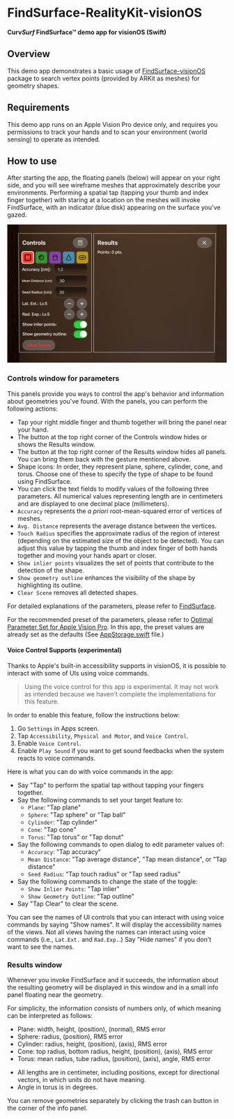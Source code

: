 # FindSurface-RealityKit-visionOS

**Curv*Surf* FindSurface™ demo app for visionOS (Swift)**

## Overview

This demo app demonstrates a basic usage of [FindSurface-visionOS](https://github.com/CurvSurf/FindSurface-visionOS/tree/main) package to search vertex points (provided by ARKit as meshes) for geometry shapes.

## Requirements

This demo app runs on an Apple Vision Pro device only, and requires you permissions to track your hands and to scan your environment (world sensing) to operate as intended.

## How to use

After starting the app, the floating panels (below) will appear on your right side, and you will see wireframe meshes that approximately describe your environments. Performing a spatial tap (tapping your thumb and index finger together) with staring at a location on the meshes will invoke FindSurface, with an indicator (blue disk) appearing on the surface you've gazed.

![panels](images/panels.png)

### Controls window for parameters

This panels provide you ways to control the app's behavior and information about geometries you've found. With the panels, you can perform the following actions:

- Tap your right middle finger and thumb together will bring the panel near your hand.
- The button at the top right corner of the Controls window hides or shows the Results window.
- The button at the top right corner of the Results window hides all panels. You can bring them back with the gesture mentioned above.
- Shape icons: In order, they represent plane, sphere, cylinder, cone, and torus. Choose one of these to specify the type of shape to be found using FindSurface.
- You can click the text fields to modify values of the following three parameters. All numerical values representing length are in centimeters and are displayed to one decimal place (millimeters).
- `Accuracy` represents the *a priori* root-mean-squared error of vertices of meshes.
- `Avg. Distance` represents the average distance between the vertices.
- `Touch Radius` specifies the approximate radius of the region of interest (depending on the estimated size of the object to be detected). You can adjust this value by tapping the thumb and index finger of both hands together and moving your hands apart or closer.
- `Show inlier points` visualizes the set of points that contribute to the detection of the shape.
- `Show geometry outline` enhances the visibility of the shape by highlighting its outline.
- `Clear Scene` removes all detected shapes.

For detailed explanations of the parameters, please refer to [FindSurface](https://github.com/CurvSurf/FindSurface#how-does-it-work).

For the recommended preset of the parameters, please refer to [Optimal Parameter Set for Apple Vision Pro](https://github.com/CurvSurf/FindSurface-visionOS#optimal-parameter-set-for-apple-vision-pro). In this app, the preset values are already set as the defaults (See [AppStorage.swift](FindSurfaceST-visionOS/App/AppStorage.swift) file.)

#### Voice Control Supports (experimental)

Thanks to Apple's built-in accessibility supports in visionOS, it is possible to interact with some of UIs using voice commands.
> Using the voice control for this app is experimental. It may not work as intended because we haven't complete the implementations for this feature.

In order to enable this feature, follow the instructions below:
1. Go `Settings` in Apps screen.
2. Tap `Accessibility`, `Physical and Motor`, and `Voice Control`.
3. Enable `Voice Control`.
4. Enable `Play Sound` if you want to get sound feedbacks when the system reacts to voice commands.

Here is what you can do with voice commands in the app:
- Say "Tap" to perform the spatial tap without tapping your fingers together.
- Say the following commands to set your target feature to:
   - `Plane`: "Tap plane"
   - `Sphere`: "Tap sphere" or "Tap ball"
   - `Cylinder`: "Tap cylinder"
   - `Cone`: "Tap cone"
   - `Torus`: "Tap torus" or "Tap donut"
- Say the following commands to open dialog to edit parameter values of:
   - `Accuracy`: "Tap accuracy"
   - `Mean Distance`: "Tap average distance", "Tap mean distance", or "Tap distance"
   - `Seed Radius`: "Tap touch radius" or "Tap seed radius"
- Say the following commands to change the state of the toggle:
   - `Show Inlier Points`: "Tap inlier"
   - `Show Geometry Outline`: "Tap outline"
- Say "Tap Clear" to clear the scene.

You can see the names of UI controls that you can interact with using voice commands by saying "Show names". It will display the accessibility names of the views. Not all views having the names can interact using voice commands (i.e., `Lat.Ext.` and `Rad.Exp.`.) Say "Hide names" if you don't want to see the names.

### Results window

Whenever you invoke FindSurface and it succeeds, the information about the resulting geometry will be displayed in this window and in a small info panel floating near the geometry.

For simplicity, the information consists of numbers only, of which meaning can be interpreted as follows:

- Plane: width, height, (position), (normal), RMS error
- Sphere: radius, (position), RMS error
- Cylinder: radius, height, (position), (axis), RMS error
- Cone: top radius, bottom radius, height, (position), (axis), RMS error
- Torus: mean radius, tube radius, (position), (axis), angle, RMS error

* All lengths are in centimeter, including positions, except for directional vectors, in which units do not have meaning.
* Angle in torus is in degrees.

You can remove geometries separately by clicking the trash can button in the corner of the info panel.